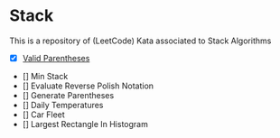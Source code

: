 # Stack

This is a repository of (LeetCode) Kata associated to Stack Algorithms

- [x] [Valid Parentheses](https://leetcode.com/problems/valid-parentheses/)
- [] Min Stack
- [] Evaluate Reverse Polish Notation
- [] Generate Parentheses
- [] Daily Temperatures
- [] Car Fleet
- [] Largest Rectangle In Histogram
